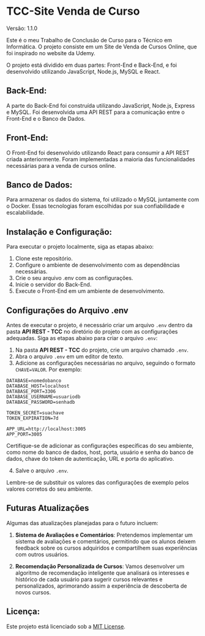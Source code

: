 # TCC-Site Venda de Curso

Versão: 1.1.0

Este é o meu Trabalho de Conclusão de Curso para o Técnico em Informática. O projeto consiste em um Site de Venda de Cursos Online, que foi inspirado no website da Udemy.

O projeto está dividido em duas partes: Front-End e Back-End, e foi desenvolvido utilizando JavaScript, Node.js, MySQL e React.

## Back-End:
A parte do Back-End foi construída utilizando JavaScript, Node.js, Express e MySQL. Foi desenvolvida uma API REST para a comunicação entre o Front-End e o Banco de Dados.

## Front-End:
O Front-End foi desenvolvido utilizando React para consumir a API REST criada anteriormente. Foram implementadas a maioria das funcionalidades necessárias para a venda de cursos online.

## Banco de Dados:
Para armazenar os dados do sistema, foi utilizado o MySQL juntamente com o Docker. Essas tecnologias foram escolhidas por sua confiabilidade e escalabilidade.

## Instalação e Configuração:
Para executar o projeto localmente, siga as etapas abaixo:

1. Clone este repositório.
2. Configure o ambiente de desenvolvimento com as dependências necessárias.
3. Crie o seu arquivo .env com as configurações.
4. Inicie o servidor do Back-End.
5. Execute o Front-End em um ambiente de desenvolvimento.

## Configurações do Arquivo .env
Antes de executar o projeto, é necessário criar um arquivo `.env` dentro da pasta **API REST - TCC** no diretório do projeto com as configurações adequadas. Siga as etapas abaixo para criar o arquivo `.env`:

1. Na pasta **API REST - TCC** do projeto, crie um arquivo chamado `.env`.
2. Abra o arquivo `.env` em um editor de texto.
3. Adicione as configurações necessárias no arquivo, seguindo o formato `CHAVE=VALOR`. Por exemplo:

  ```dotenv
  DATABASE=nomedobanco
  DATABASE_HOST=localhost
  DATABASE_PORT=3306
  DATABASE_USERNAME=usuariodb
  DATABASE_PASSWORD=senhadb

  TOKEN_SECRET=suachave
  TOKEN_EXPIRATION=7d

  APP_URL=http://localhost:3005
  APP_PORT=3005
  ```

Certifique-se de adicionar as configurações específicas do seu ambiente, como nome do banco de dados, host, porta, usuário e senha do banco de dados, chave do token de autenticação, URL e porta do aplicativo.

4. Salve o arquivo `.env`.

Lembre-se de substituir os valores das configurações de exemplo pelos valores corretos do seu ambiente.

## Futuras Atualizações
Algumas das atualizações planejadas para o futuro incluem:

1. **Sistema de Avaliações e Comentários**: Pretendemos implementar um sistema de avaliações e comentários, permitindo que os alunos deixem feedback sobre os cursos adquiridos e compartilhem suas experiências com outros usuários.

2. **Recomendação Personalizada de Cursos**: Vamos desenvolver um algoritmo de recomendação inteligente que analisará os interesses e histórico de cada usuário para sugerir cursos relevantes e personalizados, aprimorando assim a experiência de descoberta de novos cursos.

## Licença:
Este projeto está licenciado sob a [MIT License](LICENSE).

